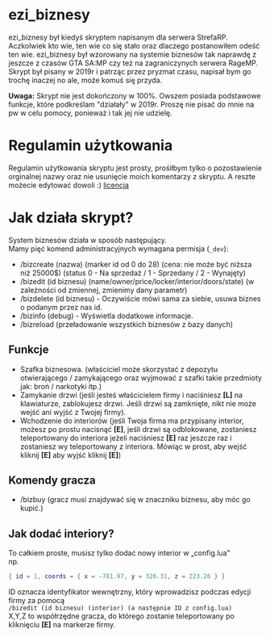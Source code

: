 # ezi_biznesy
ezi_biznesy był kiedyś skryptem napisanym dla serwera StrefaRP. Aczkolwiek kto wie, ten wie co się stało oraz dlaczego postanowiłem odeść ten wie.
ezi_biznesy był wzorowany na systemie biznesów tak naprawdę z jeszcze z czasów GTA SA:MP czy też na zagraniczynych serwera RageMP.
Skrypt był pisany w 2019r i patrząc przez pryzmat czasu, napisał bym go trochę inaczej no ale, może komuś się przyda.

**Uwaga:**
Skrypt nie jest dokończony w 100%. Owszem posiada podstawowe funkcje, które podkreślam "działały" w 2019r.
Proszę nie pisać do mnie na pw w celu pomocy, ponieważ i tak jej nie udzielę.

# Regulamin użytkowania
Regulamin użytkowania skryptu jest prosty, prośiłbym tylko o pozostawienie orginalnej nazwy oraz nie usunięcie moich komentarzy z skryptu. A reszte możecie edytować dowoli :) [licencja](https://github.com/Ezi2k/srp_businesses/blob/master/docs/LICENSE)

# Jak działa skrypt?
System biznesów działa w sposób następujący.<br>
Mamy pięć komend administracyjnych wymagana permisja (```_dev```):
- /bizcreate (nazwa) (marker id od 0 do 28) (cena: nie może być niższa niż 25000$) (status 0 - Na sprzedaż / 1 - Sprzedany / 2 - Wynajęty)
- /bizedit (id biznesu) (name/owner/price/locker/interior/doors/state) (w zależności od zmiennej, zmienimy dany parametr)
- /bizdelete (id biznesu) - Oczywiście mówi sama za siebie, usuwa biznes o podanym przez nas id.
- /bizinfo (debug) - Wyświetla dodatkowe informacje.
- /bizreload (przeładowanie wszystkich biznesów z bazy danych)

## Funkcje
- Szafka biznesowa. (właściciel może skorzystać z depozytu otwierającego / zamykającego oraz wyjmować z szafki takie przedmioty jak: broń / narkotyki itp.)
- Zamykanie drzwi (jeśli jesteś właścicielem firmy i naciśniesz **[L]** na klawiaturze, zablokujesz drzwi. Jeśli drzwi są zamknięte, nikt nie może wejść ani wyjść z Twojej firmy).
- Wchodzenie do interiorów (jeśli Twoja firma ma przypisany interior, możesz po prostu nacisnąć **[E]**, jeśli drzwi są odblokowane, zostaniesz teleportowany do interiora jeżeli naciśniesz **[E]** raz jeszcze raz i zostaniesz wy teleportowany z interiora. Mówiąc w prost, aby wejść kliknij **[E]** aby wyjść kliknij **[E]**)

## Komendy gracza
- /bizbuy (gracz musi znajdywać się w znaczniku biznesu, aby móc go kupić.)

## Jak dodać interiory?
To całkiem proste, musisz tylko dodać nowy interior w „config.lua”<br> 
np.
```lua
{ id = 1, coords = { x = -781.97, y = 326.31, z = 223.26 } }
``` 
ID oznacza identyfikator wewnętrzny, który wprowadzisz podczas edycji firmy za pomocą <br>
``/bizedit (id biznesu) (interior) (a następnie ID z config.lua)``
<br>
X,Y,Z to współrzędne gracza, do którego zostanie teleportowany po kliknięciu **[E]** na markerze firmy.
<br>
